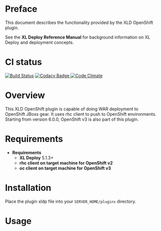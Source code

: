 # Preface #

This document describes the functionality provided by the XLD OpenShift plugin.

See the **XL Deploy Reference Manual** for background information on XL Deploy and deployment concepts.

# CI status #

[![Build Status][xld-openshift-travis-image]][xld-openshift-travis-url]
[![Codacy Badge][xld-openshift-codacy-image] ][xld-openshift-codacy-url]
[![Code Climate][xld-openshift-code-climate-image] ][xld-openshift-code-climate-url]

[xld-openshift-travis-image]: https://travis-ci.org/xebialabs-community/xld-openshift-plugin.svg?branch=master
[xld-openshift-travis-url]: https://travis-ci.org/xebialabs-community/xld-openshift-plugin
[xld-openshift-codacy-image]: https://api.codacy.com/project/badge/Grade/cbe6e057aa2f447c9d6e4a3092f192ad
[xld-openshift-codacy-url]: https://www.codacy.com/app/joris-dewinne/xld-openshift-plugin
[xld-openshift-code-climate-image]: https://codeclimate.com/github/xebialabs-community/xld-openshift-plugin/badges/gpa.svg
[xld-openshift-code-climate-url]: https://codeclimate.com/github/xebialabs-community/xld-openshift-plugin



# Overview #

This XLD OpenShift plugin is capable of doing WAR deployment to OpenShift JBoss gear. It uses rhc client to push to OpenShift environments.
Starting from version 6.0.0, OpenShift v3 is also part of this plugin.

# Requirements #

* **Requirements**
	* **XL Deploy** 5.1.3+
	* **rhc client on target machine for OpenShift v2** 
	* **oc client on target machine for OpenShift v3** 

# Installation #

Place the plugin xldp file into your `SERVER_HOME/plugins` directory.  

# Usage #

